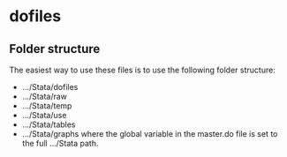 # dofiles

## Folder structure
The easiest way to use these files is to use the following folder structure:
- .../Stata/dofiles
- .../Stata/raw
- .../Stata/temp
- .../Stata/use
- .../Stata/tables
- .../Stata/graphs
where the global variable in the master.do file is set to the full .../Stata path.

